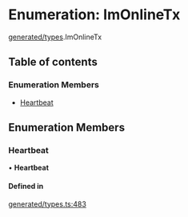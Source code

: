 # Enumeration: ImOnlineTx

[generated/types](../wiki/generated.types).ImOnlineTx

## Table of contents

### Enumeration Members

- [Heartbeat](../wiki/generated.types.ImOnlineTx#heartbeat)

## Enumeration Members

### Heartbeat

• **Heartbeat**

#### Defined in

[generated/types.ts:483](https://github.com/PolymathNetwork/polymesh-sdk/blob/299ce247/src/generated/types.ts#L483)
